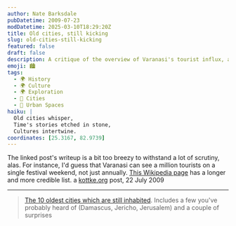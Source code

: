 ```yaml
---
author: Nate Barksdale
pubDatetime: 2009-07-23
modDatetime: 2025-03-10T18:29:20Z
title: Old cities, still kicking
slug: old-cities-still-kicking
featured: false
draft: false
description: A critique of the overview of Varanasi's tourist influx, along with a reference to a more reliable list of ancient cities.
emoji: 🏙️
tags:
  - 🌍 History
  - 🌍 Culture
  - 🌍 Exploration
  - 🌆 Cities
  - 🌆 Urban Spaces
haiku: |
  Old cities whisper,  
  Time's stories etched in stone,  
  Cultures intertwine.
coordinates: [25.3167, 82.9739]
---
```


The linked post's writeup is a bit too breezy to withstand a lot of scrutiny, alas. For instance, I'd guess that Varanasi can see a million tourists on a single festival weekend, not just annually. [This Wikipedia page](http://en.wikipedia.org/wiki/List_of_cities_by_time_of_continuous_habitation) has a longer and more credible list. a [kottke.org](http://www.kottke.org/09/07/old-cities-still-kicking) post, 22 July 2009

---

> [The 10 oldest cities which are still inhabited](http://weburbanist.com/2009/07/09/senior-city-zens-the-10-oldest-still-inhabited-cities/). Includes a few you've probably heard of (Damascus, Jericho, Jerusalem) and a couple of surprises
